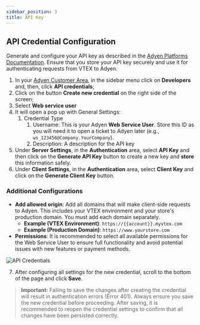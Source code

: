```yaml
---
sidebar_position: 3
title: API Key
---
```



## API Credential Configuration

Generate and configure your API key as described in the [Adyen Platforms Documentation](https://docs.adyen.com/development-resources/api-credentials/). Ensure that you store your API key securely and use it for authenticating requests from VTEX to Adyen.

1. In your [Adyen Customer Area](https://ca-test.adyen.com/ca/ca/overview/default.shtml), in the sidebar menu click on **Developers** and, then, click **API credentials**;
2. Click on the button **Create new credential** on the right side of the screen;
3. Select **Web service user**
4. It will open a pop up with General Settings:
   1. Credential Type
      1. Username: This is your Adyen **Web Service User**. Store this ID as you will need it to open a ticket to Adyen later (e.g., `ws_123456@Company.YourCompany`).
      2. Description: A description for the API key
5. Under **Server Settings**, in the **Authentication** area, select **API Key** and then click on the **Generate API Key** button to create a new key and **store** this information safely.
6. Under **Client Settings**, in the **Authentication** area, select **Client Key** and click on the **Generate Client Key** button.

### Additional Configurations

- **Add allowed origin**: Add all domains that will make client-side requests to Adyen. This includes your VTEX environment and your store's production domain. You must add each domain separately.
  - **Example (VTEX Environment)**: `https://{{account}}.myvtex.com`
  - **Example (Production Domain)**: `https://www.yourstore.com`
- **Permissions**: It is recommended to select all available permissions for the Web Service User to ensure full functionality and avoid potential issues with new features or payment methods.

![API Credentials](https://i.imgur.com/2C6J0FS.png)

7. After configuring all settings for the new credential, scroll to the bottom of the page and click **Save**.

> **Important:** Failing to save the changes after creating the credential will result in authentication errors (Error 401). Always ensure you save the new credential before proceeding. After saving, it is recommended to reopen the credential settings to confirm that all changes have been persisted correctly.